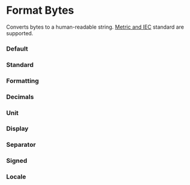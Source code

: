 # Format Bytes

Converts bytes to a human-readable string. [Metric and IEC](https://en.wikipedia.org/wiki/Gigabyte) standard are supported.

<Playground />

<Usage />

<Api />

<GlobalConfig />

<Examples />

### Default

<Example value="default" />

### Standard

<Example value="standard" />

### Formatting

<Example value="formatting" />

### Decimals

<Example value="decimals" />

### Unit

<Example value="unit" />

### Display

<Example value="display" />

### Separator

<Example value="separator" />

### Signed

<Example value="signed" />

### Locale

<Example value="locale" />

<Checklist 
    accessibility={false}
    bidirectionality="N/A"
    cssParts="N/A"
    cssVariables="N/A"
    documentation={true}
    examples={true}
    events="N/A"
    keyboard="N/A"
    methods="N/A"
    playground={false}
    properties={true}
    skeleton={false}
    slots="N/A"
/>

<LastModified />
